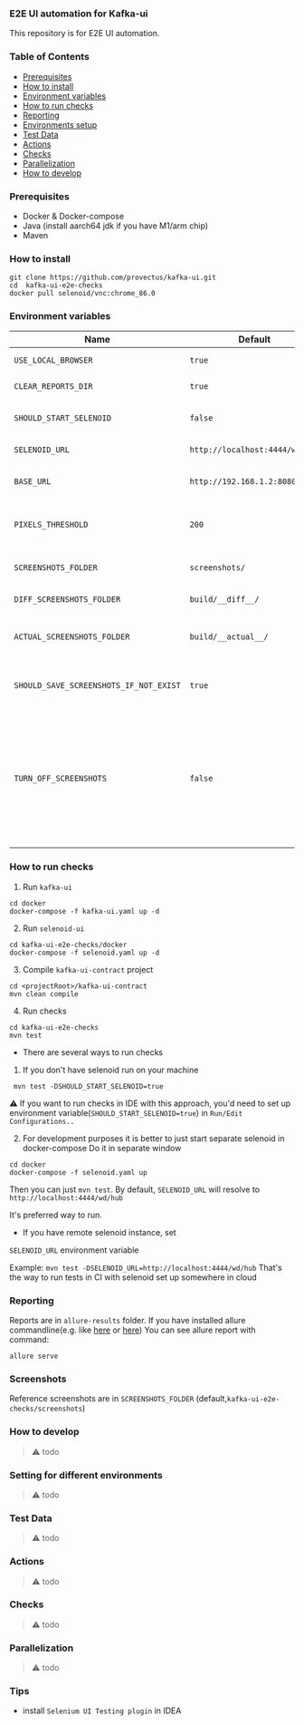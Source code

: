 ### E2E UI automation for Kafka-ui

This repository is for E2E UI automation. 

### Table of Contents

- [Prerequisites](#prerequisites)
- [How to install](#how-to-install)
- [Environment variables](#environment-variables)
- [How to run checks](#how-to-run-checks)
- [Reporting](#reporting)
- [Environments setup](#environments-setup)
- [Test Data](#test-data)
- [Actions](#actions)
- [Checks](#checks)
- [Parallelization](#parallelization)
- [How to develop](#how-to-develop)

### Prerequisites
- Docker & Docker-compose
- Java (install aarch64 jdk if you have M1/arm chip)
- Maven
  
### How to install
```
git clone https://github.com/provectus/kafka-ui.git
cd  kafka-ui-e2e-checks
docker pull selenoid/vnc:chrome_86.0  
```
### Environment variables

|Name               	                |   Default   | Description
|---------------------------------------|-------------|---------------------
|`USE_LOCAL_BROWSER`                    |  `true`     | clear reports dir on startup
|`CLEAR_REPORTS_DIR`                    |  `true`     | clear reports dir on startup
|`SHOULD_START_SELENOID`                |  `false`    | starts selenoid container on startup
|`SELENOID_URL`                         |  `http://localhost:4444/wd/hub`    | URL of remote selenoid instance
|`BASE_URL`                             |  `http://192.168.1.2:8080/`    | base url for selenide configuration
|`PIXELS_THRESHOLD`                     |  `200`    | Amount of pixels, that should be different to fail screenshot check
|`SCREENSHOTS_FOLDER`                   |  `screenshots/`    | folder for keeping reference screenshots
|`DIFF_SCREENSHOTS_FOLDER`              |  `build/__diff__/`    | folder for keeping  screenshots diffs
|`ACTUAL_SCREENSHOTS_FOLDER`            |  `build/__actual__/`   | folder for keeping  actual screenshots(during checks)
|`SHOULD_SAVE_SCREENSHOTS_IF_NOT_EXIST` |  `true`    | folder for keeping  actual screenshots(during checks)
|`TURN_OFF_SCREENSHOTS`                 |  `false`    | If true, `compareScreenshots` will not fail on different screenshots. Useful for functional debugging on local machine, while preserving golden screenshots made in selenoid

### How to run checks

1. Run `kafka-ui` 
```
cd docker
docker-compose -f kafka-ui.yaml up -d
```
2. Run `selenoid-ui` 
```
cd kafka-ui-e2e-checks/docker
docker-compose -f selenoid.yaml up -d
```
3. Compile `kafka-ui-contract` project
```
cd <projectRoot>/kafka-ui-contract
mvn clean compile
```
4. Run checks 
```
cd kafka-ui-e2e-checks
mvn test
```

* There are several ways to run checks

1. If you don't have  selenoid run on your machine
```
 mvn test -DSHOULD_START_SELENOID=true
```
⚠️ If you want to run checks in IDE with this approach, you'd need to set up
environment variable(`SHOULD_START_SELENOID=true`) in `Run/Edit Configurations..`

2. For development purposes it is better to just start separate selenoid in docker-compose
Do it in separate window
```
cd docker
docker-compose -f selenoid.yaml up
```
Then you can just `mvn test`. By default, `SELENOID_URL` will resolve to `http://localhost:4444/wd/hub`

It's preferred way to run. 

* If you have remote selenoid instance, set 

`SELENOID_URL` environment variable

Example:
`mvn test -DSELENOID_URL=http://localhost:4444/wd/hub`
That's the way to run tests in CI with selenoid set up somewhere in cloud

### Reporting

Reports are in `allure-results` folder.
If you have installed allure commandline(e.g. like [here](https://docs.qameta.io/allure/#_installing_a_commandline) or [here](https://www.npmjs.com/package/allure-commandline))
You can see allure report with command:
```
allure serve
```
### Screenshots

Reference screenshots are in `SCREENSHOTS_FOLDER`  (default,`kafka-ui-e2e-checks/screenshots`)

### How to develop
> ⚠️ todo 
### Setting for different environments
> ⚠️ todo 
### Test Data
> ⚠️ todo 
### Actions
> ⚠️ todo 
### Checks
> ⚠️ todo 
### Parallelization
> ⚠️ todo 
### Tips
 - install `Selenium UI Testing plugin` in IDEA

